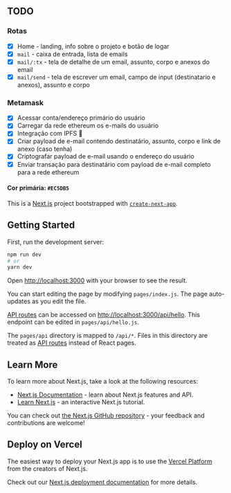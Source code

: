 ## TODO

### Rotas

- [x] Home - landing, info sobre o projeto e botão de logar
- [x] `mail` - caixa de entrada, lista de emails
- [x] `mail/:tx` - tela de detalhe de um email, assunto, corpo e anexos do email
- [x] `mail/send` - tela de escrever um email, campo de input (destinatario e anexos), assunto e corpo

### Metamask

- [x] Acessar conta/endereço primário do usuário
- [x] Carregar da rede ethereum os e-mails do usuário
- [x] Integração com IPFS 🎉
- [x] Criar payload de e-mail contendo destinatário, assunto, corpo e link de anexo (caso tenha)
- [x] Criptografar payload de e-mail usando o endereço do usuário
- [x] Enviar transação para destinatário com payload de e-mail completo para a rede ethereum

#### Cor primária: `#EC5DB5`

This is a [Next.js](https://nextjs.org/) project bootstrapped with [`create-next-app`](https://github.com/vercel/next.js/tree/canary/packages/create-next-app).

## Getting Started

First, run the development server:

```bash
npm run dev
# or
yarn dev
```

Open [http://localhost:3000](http://localhost:3000) with your browser to see the result.

You can start editing the page by modifying `pages/index.js`. The page auto-updates as you edit the file.

[API routes](https://nextjs.org/docs/api-routes/introduction) can be accessed on [http://localhost:3000/api/hello](http://localhost:3000/api/hello). This endpoint can be edited in `pages/api/hello.js`.

The `pages/api` directory is mapped to `/api/*`. Files in this directory are treated as [API routes](https://nextjs.org/docs/api-routes/introduction) instead of React pages.

## Learn More

To learn more about Next.js, take a look at the following resources:

- [Next.js Documentation](https://nextjs.org/docs) - learn about Next.js features and API.
- [Learn Next.js](https://nextjs.org/learn) - an interactive Next.js tutorial.

You can check out [the Next.js GitHub repository](https://github.com/vercel/next.js/) - your feedback and contributions are welcome!

## Deploy on Vercel

The easiest way to deploy your Next.js app is to use the [Vercel Platform](https://vercel.com/new?utm_medium=default-template&filter=next.js&utm_source=create-next-app&utm_campaign=create-next-app-readme) from the creators of Next.js.

Check out our [Next.js deployment documentation](https://nextjs.org/docs/deployment) for more details.
